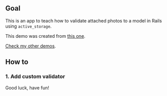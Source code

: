 ## Goal
This is an app to teach how to validate attached photos to a model in Rails using `active_storage`.

This demo was created from [this one](https://github.com/andrerferrer/seed-from-local-image-demo#goal).

[Check my other demos](https://github.com/andrerferrer/dedemos/).

## How to
### 1. Add custom validator


Good luck, have fun!
